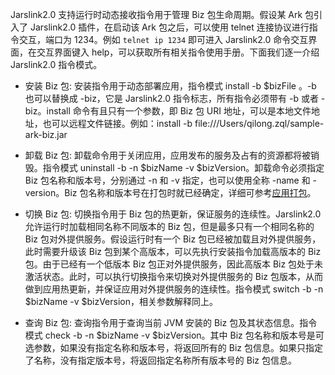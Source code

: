 Jarslink2.0 支持运行时动态接收指令用于管理 Biz 包生命周期。假设某 Ark 包引入了 Jarslink2.0 插件，在启动该 Ark 包之后，可以使用 telnet 连接协议进行指令交互，端口为 1234。例如 `telnet ip 1234` 即可进入 Jarslink2.0 命令交互界面，在交互界面键入 help，可以获取所有相关指令使用手册。下面我们逐一介绍 Jarslink2.0 指令模式。

+ 安装 Biz 包: 安装指令用于动态部署应用，指令模式 install -b $bizFile 。-b 也可以替换成 -biz，它是 Jarslink2.0 指令标志，所有指令必须带有 -b 或者 -biz。install 命令有且只有一个参数，即 Biz 包 URI 地址，可以是本地文件地址，也可以远程文件链接。例如：install -b file:///Users/qilong.zql/sample-ark-biz.jar 


+ 卸载 Biz 包: 卸载命令用于关闭应用，应用发布的服务及占有的资源都将被销毁。指令模式 uninstall -b -n $bizName -v $bizVersion。卸载命令必须指定 Biz 包名称和版本号，分别通过 -n 和 -v 指定，也可以使用全称 -name 和 -version。Biz 包名称和版本号在打包时就已经确定，详细可参考[应用打包](../)。


+ 切换 Biz 包: 切换指令用于 Biz 包的热更新，保证服务的连续性。Jarslink2.0 允许运行时加载相同名称不同版本的 Biz 包，但是最多只有一个相同名称的 Biz 包对外提供服务。假设运行时有一个 Biz 包已经被加载且对外提供服务，此时需要升级该 Biz 包到某个高版本，可以先执行安装指令加载高版本的 Biz 包。由于已经有一个低版本 Biz 包正对外提供服务，因此高版本 Biz 包处于未激活状态。此时，可以执行切换指令来切换对外提供服务的 Biz 包版本，从而做到应用热更新，并保证应用对外提供服务的连续性。指令模式 switch -b -n $bizName -v $bizVersion，相关参数解释同上。


+ 查询 Biz 包: 查询指令用于查询当前 JVM 安装的 Biz 包及其状态信息。指令模式 check -b -n $bizName -v $bizVersion。其中 Biz 包名称和版本号是可选参数，如果没有指定名称和版本号，将返回所有的 Biz 包信息。如果只指定了名称，没有指定版本号，将返回指定名称所有版本号的 Biz 包信息。